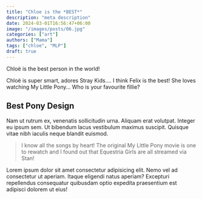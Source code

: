 ```yaml
---
title: "Chloe is the *BEST*"
description: "meta description"
date: 2024-03-01T16:56:47+06:00
image: "/images/posts/06.jpg"
categories: ["art"]
authors: ["Mama"]
tags: ["chloe", "MLP"]
draft: true
---
```


Chloë is the best person in the world!

Chloë is super smart, adores Stray Kids.... I think Felix is the best!
She loves watching My Little Pony... Who is your favourite fillie?

## Best Pony Design

Nam ut rutrum ex, venenatis sollicitudin urna. Aliquam erat volutpat. Integer eu ipsum sem. Ut bibendum lacus vestibulum maximus suscipit. Quisque vitae nibh iaculis neque blandit euismod.

> I know all the songs by heart! The original My Little Pony movie is one to rewatch and I found out that Equestria Girls are all streamed via Stan!

Lorem ipsum dolor sit amet consectetur adipisicing elit. Nemo vel ad consectetur ut aperiam. Itaque eligendi natus aperiam? Excepturi repellendus consequatur quibusdam optio expedita praesentium est adipisci dolorem ut eius!
